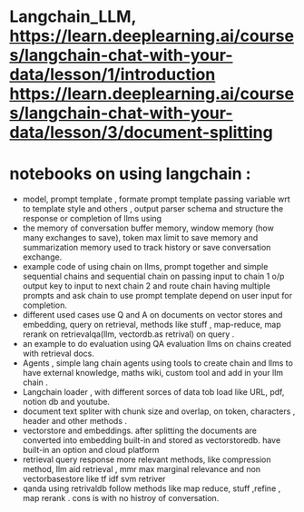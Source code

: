 # Langchain_LLM, https://learn.deeplearning.ai/courses/langchain-chat-with-your-data/lesson/1/introduction https://learn.deeplearning.ai/courses/langchain-chat-with-your-data/lesson/3/document-splitting
# notebooks on using langchain :
- model, prompt template , formate prompt template passing variable wrt to template style and others  ,  output parser schema and structure the response or completion of llms using
- the memory of conversation buffer memory, window memory (how many exchanges to save), token max limit to save memory and summarization memory used to track history or save conversation exchange.
-  example code of using chain on llms, prompt together and simple sequential chains and sequential chain on passing input to chain 1 o/p  output key to input to next chain 2 and route chain having multiple prompts and ask chain to use prompt template depend on user input for completion.
-  different used cases use Q and A on documents on vector stores and embedding, query on retrieval, methods like stuff , map-reduce, map rerank on retrievalqa(llm, vectordb.as retrival) on query .
-  an example to do evaluation using QA evaluation llms  on chains created with retrieval docs.
-  Agents , simple lang chain agents using tools to create chain and llms to have  external knowledge, maths wiki, custom tool and add in your llm chain .
-  Langchain loader , with different sorces of data tob load like URL, pdf, notion db and youtube.
-  document text spliter with chunk size and overlap, on token, characters , header and other methods .
-  vectorstore and embeddings. after splitting the documents are converted into embedding built-in  and stored as vectorstoredb. have built-in an  option and cloud platform
-  retrieval query response more relevant methods, like compression method, llm aid retrieval , mmr max marginal relevance and non vectorbasestore like tf idf svm retriver
-  qanda using retrivaldb follow methods like map reduce, stuff ,refine , map rerank . cons is with no histroy of conversation.
